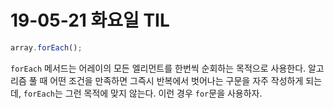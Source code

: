 # 19-05-21 화요일 TIL

```js
array.forEach();
```
`forEach` 메서드는 어레이의 모든 엘리먼트를 한번씩 순회하는 목적으로 사용한다.
알고리즘 풀 때 어떤 조건을 만족하면 그즉시 반복에서 벗어나는 구문을 자주 작성하게 되는데, `forEach`는 그런 목적에 맞지 않는다.
이런 경우 `for`문을 사용하자.


<!--stackedit_data:
eyJoaXN0b3J5IjpbLTkzNDI2NjcyNV19
-->